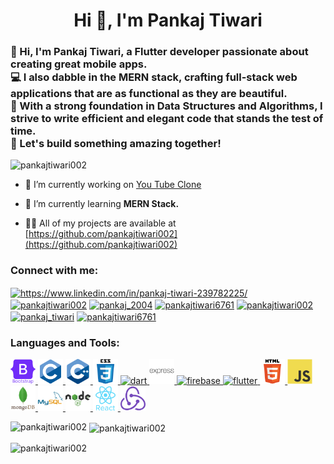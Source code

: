 <h1 align="center">Hi 👋, I'm Pankaj Tiwari</h1>
<h3>🚀 Hi, I'm Pankaj Tiwari, a Flutter developer passionate about creating great mobile apps.<br />
💻 I also dabble in the MERN stack, crafting full-stack web applications that are as functional as they are beautiful.<br /> 🧠 With a strong foundation in Data Structures and Algorithms, I strive to write efficient and elegant code that stands the test of time.<br />
🌟 Let's build something amazing together!</h3>

<p align="left"> <img src="https://komarev.com/ghpvc/?username=pankajtiwari002&label=Profile%20views&color=0e75b6&style=flat" alt="pankajtiwari002" /> </p>

- 🔭 I’m currently working on [You Tube Clone](https://github.com/pankajtiwari002/You-Tube-Clone)

- 🌱 I’m currently learning **MERN Stack.**

- 👨‍💻 All of my projects are available at [https://github.com/pankajtiwari002](https://github.com/pankajtiwari002)

<h3 align="left">Connect with me:</h3>
<p align="left">
<a href="https://linkedin.com/in/https://www.linkedin.com/in/pankaj-tiwari-239782225/" target="blank"><img align="center" src="https://raw.githubusercontent.com/rahuldkjain/github-profile-readme-generator/master/src/images/icons/Social/linked-in-alt.svg" alt="https://www.linkedin.com/in/pankaj-tiwari-239782225/" height="30" width="40" /></a>
<a href="https://instagram.com/pankajtiwari002" target="blank"><img align="center" src="https://raw.githubusercontent.com/rahuldkjain/github-profile-readme-generator/master/src/images/icons/Social/instagram.svg" alt="pankajtiwari002" height="30" width="40" /></a>
<a href="https://www.codechef.com/users/pankaj_2004" target="blank"><img align="center" src="https://cdn.jsdelivr.net/npm/simple-icons@3.1.0/icons/codechef.svg" alt="pankaj_2004" height="30" width="40" /></a>
<a href="https://www.hackerrank.com/pankajtiwari6761" target="blank"><img align="center" src="https://raw.githubusercontent.com/rahuldkjain/github-profile-readme-generator/master/src/images/icons/Social/hackerrank.svg" alt="pankajtiwari6761" height="30" width="40" /></a>
<a href="https://codeforces.com/profile/pankajtiwari002" target="blank"><img align="center" src="https://raw.githubusercontent.com/rahuldkjain/github-profile-readme-generator/master/src/images/icons/Social/codeforces.svg" alt="pankajtiwari002" height="30" width="40" /></a>
<a href="https://www.leetcode.com/pankaj_tiwari" target="blank"><img align="center" src="https://raw.githubusercontent.com/rahuldkjain/github-profile-readme-generator/master/src/images/icons/Social/leet-code.svg" alt="pankaj_tiwari" height="30" width="40" /></a>
<a href="https://auth.geeksforgeeks.org/user/pankajtiwari6761" target="blank"><img align="center" src="https://raw.githubusercontent.com/rahuldkjain/github-profile-readme-generator/master/src/images/icons/Social/geeks-for-geeks.svg" alt="pankajtiwari6761" height="30" width="40" /></a>
</p>

<h3 align="left">Languages and Tools:</h3>
<p align="left"> <a href="https://getbootstrap.com" target="_blank" rel="noreferrer"> <img src="https://raw.githubusercontent.com/devicons/devicon/master/icons/bootstrap/bootstrap-plain-wordmark.svg" alt="bootstrap" width="40" height="40"/> </a> <a href="https://www.cprogramming.com/" target="_blank" rel="noreferrer"> <img src="https://raw.githubusercontent.com/devicons/devicon/master/icons/c/c-original.svg" alt="c" width="40" height="40"/> </a> <a href="https://www.w3schools.com/cpp/" target="_blank" rel="noreferrer"> <img src="https://raw.githubusercontent.com/devicons/devicon/master/icons/cplusplus/cplusplus-original.svg" alt="cplusplus" width="40" height="40"/> </a> <a href="https://www.w3schools.com/css/" target="_blank" rel="noreferrer"> <img src="https://raw.githubusercontent.com/devicons/devicon/master/icons/css3/css3-original-wordmark.svg" alt="css3" width="40" height="40"/> </a> <a href="https://dart.dev" target="_blank" rel="noreferrer"> <img src="https://www.vectorlogo.zone/logos/dartlang/dartlang-icon.svg" alt="dart" width="40" height="40"/> </a> <a href="https://expressjs.com" target="_blank" rel="noreferrer"> <img src="https://raw.githubusercontent.com/devicons/devicon/master/icons/express/express-original-wordmark.svg" alt="express" width="40" height="40"/> </a> <a href="https://firebase.google.com/" target="_blank" rel="noreferrer"> <img src="https://www.vectorlogo.zone/logos/firebase/firebase-icon.svg" alt="firebase" width="40" height="40"/> </a> <a href="https://flutter.dev" target="_blank" rel="noreferrer"> <img src="https://www.vectorlogo.zone/logos/flutterio/flutterio-icon.svg" alt="flutter" width="40" height="40"/> </a> <a href="https://www.w3.org/html/" target="_blank" rel="noreferrer"> <img src="https://raw.githubusercontent.com/devicons/devicon/master/icons/html5/html5-original-wordmark.svg" alt="html5" width="40" height="40"/> </a> <a href="https://developer.mozilla.org/en-US/docs/Web/JavaScript" target="_blank" rel="noreferrer"> <img src="https://raw.githubusercontent.com/devicons/devicon/master/icons/javascript/javascript-original.svg" alt="javascript" width="40" height="40"/> </a> <a href="https://www.mongodb.com/" target="_blank" rel="noreferrer"> <img src="https://raw.githubusercontent.com/devicons/devicon/master/icons/mongodb/mongodb-original-wordmark.svg" alt="mongodb" width="40" height="40"/> </a> <a href="https://www.mysql.com/" target="_blank" rel="noreferrer"> <img src="https://raw.githubusercontent.com/devicons/devicon/master/icons/mysql/mysql-original-wordmark.svg" alt="mysql" width="40" height="40"/> </a> <a href="https://nodejs.org" target="_blank" rel="noreferrer"> <img src="https://raw.githubusercontent.com/devicons/devicon/master/icons/nodejs/nodejs-original-wordmark.svg" alt="nodejs" width="40" height="40"/> </a> <a href="https://reactjs.org/" target="_blank" rel="noreferrer"> <img src="https://raw.githubusercontent.com/devicons/devicon/master/icons/react/react-original-wordmark.svg" alt="react" width="40" height="40"/> </a> <a href="https://redux.js.org" target="_blank" rel="noreferrer"> <img src="https://raw.githubusercontent.com/devicons/devicon/master/icons/redux/redux-original.svg" alt="redux" width="40" height="40"/> </a> </p>

<p><img align="left" src="https://github-readme-stats.vercel.app/api/top-langs?username=pankajtiwari002&show_icons=true&locale=en&layout=compact" alt="pankajtiwari002" /></p>

<p>&nbsp;<img align="center" src="https://github-readme-stats.vercel.app/api?username=pankajtiwari002&show_icons=true&locale=en" alt="pankajtiwari002" /></p>

<p><img align="center" src="https://github-readme-streak-stats.herokuapp.com/?user=pankajtiwari002&" alt="pankajtiwari002" /></p>
